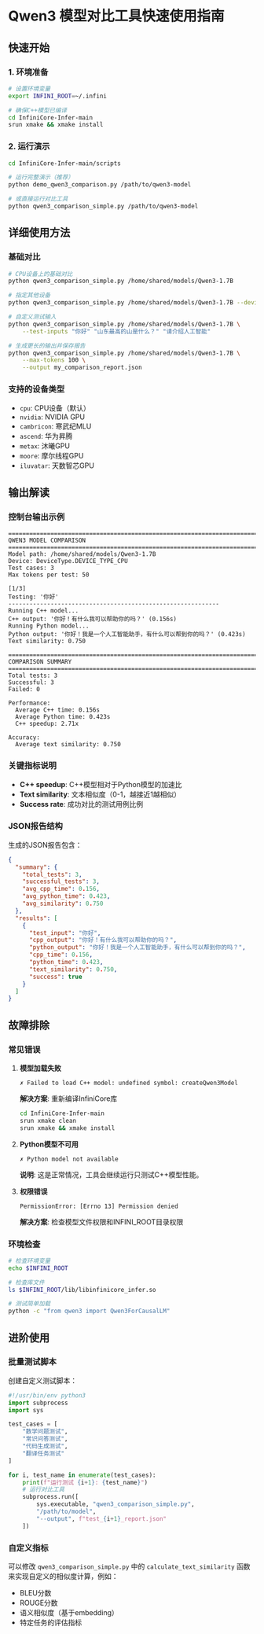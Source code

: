 # Qwen3 模型对比工具快速使用指南

## 快速开始

### 1. 环境准备

```bash
# 设置环境变量
export INFINI_ROOT=~/.infini

# 确保C++模型已编译
cd InfiniCore-Infer-main
srun xmake && xmake install
```

### 2. 运行演示

```bash
cd InfiniCore-Infer-main/scripts

# 运行完整演示（推荐）
python demo_qwen3_comparison.py /path/to/qwen3-model

# 或直接运行对比工具
python qwen3_comparison_simple.py /path/to/qwen3-model
```

## 详细使用方法

### 基础对比

```bash
# CPU设备上的基础对比
python qwen3_comparison_simple.py /home/shared/models/Qwen3-1.7B

# 指定其他设备
python qwen3_comparison_simple.py /home/shared/models/Qwen3-1.7B --device nvidia

# 自定义测试输入
python qwen3_comparison_simple.py /home/shared/models/Qwen3-1.7B \
    --test-inputs "你好" "山东最高的山是什么？" "请介绍人工智能"

# 生成更长的输出并保存报告
python qwen3_comparison_simple.py /home/shared/models/Qwen3-1.7B \
    --max-tokens 100 \
    --output my_comparison_report.json
```

### 支持的设备类型

- `cpu`: CPU设备（默认）
- `nvidia`: NVIDIA GPU
- `cambricon`: 寒武纪MLU
- `ascend`: 华为昇腾
- `metax`: 沐曦GPU
- `moore`: 摩尔线程GPU
- `iluvatar`: 天数智芯GPU

## 输出解读

### 控制台输出示例

```
================================================================================
QWEN3 MODEL COMPARISON
================================================================================
Model path: /home/shared/models/Qwen3-1.7B
Device: DeviceType.DEVICE_TYPE_CPU
Test cases: 3
Max tokens per test: 50

[1/3]
Testing: '你好'
------------------------------------------------------------
Running C++ model...
C++ output: '你好！有什么我可以帮助你的吗？' (0.156s)
Running Python model...
Python output: '你好！我是一个人工智能助手，有什么可以帮到你的吗？' (0.423s)
Text similarity: 0.750

================================================================================
COMPARISON SUMMARY  
================================================================================
Total tests: 3
Successful: 3
Failed: 0

Performance:
  Average C++ time: 0.156s
  Average Python time: 0.423s
  C++ speedup: 2.71x

Accuracy:
  Average text similarity: 0.750
```

### 关键指标说明

- **C++ speedup**: C++模型相对于Python模型的加速比
- **Text similarity**: 文本相似度（0-1，越接近1越相似）
- **Success rate**: 成功对比的测试用例比例

### JSON报告结构

生成的JSON报告包含：

```json
{
  "summary": {
    "total_tests": 3,
    "successful_tests": 3, 
    "avg_cpp_time": 0.156,
    "avg_python_time": 0.423,
    "avg_similarity": 0.750
  },
  "results": [
    {
      "test_input": "你好",
      "cpp_output": "你好！有什么我可以帮助你的吗？",
      "python_output": "你好！我是一个人工智能助手，有什么可以帮到你的吗？",
      "cpp_time": 0.156,
      "python_time": 0.423,
      "text_similarity": 0.750,
      "success": true
    }
  ]
}
```

## 故障排除

### 常见错误

1. **模型加载失败**
   ```
   ✗ Failed to load C++ model: undefined symbol: createQwen3Model
   ```
   **解决方案**: 重新编译InfiniCore库
   ```bash
   cd InfiniCore-Infer-main
   srun xmake clean
   srun xmake && xmake install
   ```

2. **Python模型不可用**
   ```
   ✗ Python model not available
   ```
   **说明**: 这是正常情况，工具会继续运行只测试C++模型性能。

3. **权限错误**
   ```
   PermissionError: [Errno 13] Permission denied
   ```
   **解决方案**: 检查模型文件权限和INFINI_ROOT目录权限

### 环境检查

```bash
# 检查环境变量
echo $INFINI_ROOT

# 检查库文件
ls $INFINI_ROOT/lib/libinfinicore_infer.so

# 测试简单加载
python -c "from qwen3 import Qwen3ForCausalLM"
```

## 进阶使用

### 批量测试脚本

创建自定义测试脚本：

```python
#!/usr/bin/env python3
import subprocess
import sys

test_cases = [
    "数学问题测试",
    "常识问答测试", 
    "代码生成测试",
    "翻译任务测试"
]

for i, test_name in enumerate(test_cases):
    print(f"运行测试 {i+1}: {test_name}")
    # 运行对比工具
    subprocess.run([
        sys.executable, "qwen3_comparison_simple.py",
        "/path/to/model",
        "--output", f"test_{i+1}_report.json"
    ])
```

### 自定义指标

可以修改 `qwen3_comparison_simple.py` 中的 `calculate_text_similarity` 函数来实现自定义的相似度计算，例如：

- BLEU分数
- ROUGE分数  
- 语义相似度（基于embedding）
- 特定任务的评估指标